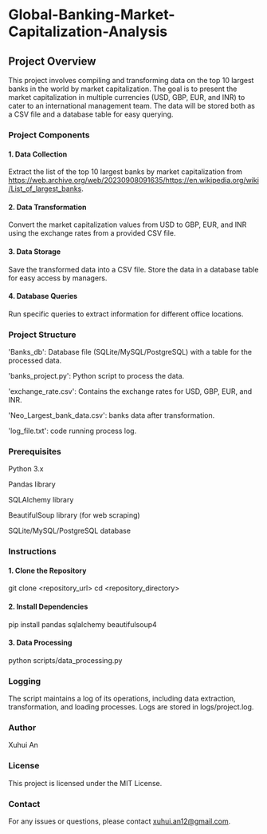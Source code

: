 # Global-Banking-Market-Capitalization-Analysis
## Project Overview
This project involves compiling and transforming data on the top 10 largest banks in the world by market capitalization. The goal is to present the market capitalization in multiple currencies (USD, GBP, EUR, and INR) to cater to an international management team. The data will be stored both as a CSV file and a database table for easy querying.

### Project Components
#### 1. Data Collection
Extract the list of the top 10 largest banks by market capitalization from https://web.archive.org/web/20230908091635/https://en.wikipedia.org/wiki/List_of_largest_banks.
#### 2. Data Transformation

Convert the market capitalization values from USD to GBP, EUR, and INR using the exchange rates from a provided CSV file.
#### 3. Data Storage

Save the transformed data into a CSV file.
Store the data in a database table for easy access by managers.
#### 4. Database Queries

Run specific queries to extract information for different office locations.

### Project Structure
'Banks_db': Database file (SQLite/MySQL/PostgreSQL) with a table for the processed data.


'banks_project.py': Python script to process the data.


'exchange_rate.csv': Contains the exchange rates for USD, GBP, EUR, and INR.

'Neo_Largest_bank_data.csv': banks data after transformation.

'log_file.txt': code running process log.

### Prerequisites
Python 3.x

Pandas library

SQLAlchemy library

BeautifulSoup library (for web scraping)

SQLite/MySQL/PostgreSQL database

### Instructions
#### 1. Clone the Repository
git clone <repository_url>
cd <repository_directory>
#### 2. Install Dependencies
pip install pandas sqlalchemy beautifulsoup4
#### 3. Data Processing
python scripts/data_processing.py

### Logging
The script maintains a log of its operations, including data extraction, transformation, and loading processes. Logs are stored in logs/project.log.

### Author
Xuhui An

### License
This project is licensed under the MIT License.

### Contact
For any issues or questions, please contact xuhui.an12@gmail.com.
